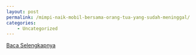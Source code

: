 ```yaml
---
layout: post
permalink: /mimpi-naik-mobil-bersama-orang-tua-yang-sudah-meninggal/
categories:
    - Uncategorized
---
```


[Baca Selengkapnya](/06)